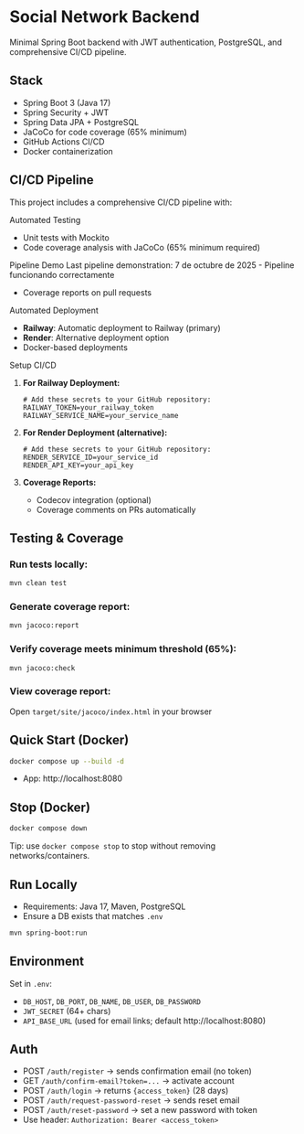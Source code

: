 # Social Network Backend

Minimal Spring Boot backend with JWT authentication, PostgreSQL, and comprehensive CI/CD pipeline.

## Stack

- Spring Boot 3 (Java 17)
- Spring Security + JWT
- Spring Data JPA + PostgreSQL
- JaCoCo for code coverage (65% minimum)
- GitHub Actions CI/CD
- Docker containerization

## CI/CD Pipeline

This project includes a comprehensive CI/CD pipeline with:

 Automated Testing
- Unit tests with Mockito
- Code coverage analysis with JaCoCo (65% minimum required)

Pipeline Demo
Last pipeline demonstration: 7 de octubre de 2025 - Pipeline funcionando correctamente 
- Coverage reports on pull requests

Automated Deployment
- **Railway**: Automatic deployment to Railway (primary)
- **Render**: Alternative deployment option
- Docker-based deployments

Setup CI/CD

1. **For Railway Deployment:**
   ```
   # Add these secrets to your GitHub repository:
   RAILWAY_TOKEN=your_railway_token
   RAILWAY_SERVICE_NAME=your_service_name
   ```

2. **For Render Deployment (alternative):**
   ```
   # Add these secrets to your GitHub repository:
   RENDER_SERVICE_ID=your_service_id  
   RENDER_API_KEY=your_api_key
   ```

3. **Coverage Reports:**
   - Codecov integration (optional)
   - Coverage comments on PRs automatically

## Testing & Coverage

### Run tests locally:
```bash
mvn clean test
```

### Generate coverage report:
```bash
mvn jacoco:report
```

### Verify coverage meets minimum threshold (65%):
```bash
mvn jacoco:check
```

### View coverage report:
Open `target/site/jacoco/index.html` in your browser

## Quick Start (Docker)

```bash
docker compose up --build -d
```

- App: http://localhost:8080

## Stop (Docker)

```bash
docker compose down
```

Tip: use `docker compose stop` to stop without removing networks/containers.

## Run Locally

- Requirements: Java 17, Maven, PostgreSQL
- Ensure a DB exists that matches `.env`
```bash
mvn spring-boot:run
```

## Environment

Set in `.env`:
- `DB_HOST`, `DB_PORT`, `DB_NAME`, `DB_USER`, `DB_PASSWORD`
- `JWT_SECRET` (64+ chars)
- `API_BASE_URL` (used for email links; default http://localhost:8080)

## Auth
- POST `/auth/register` → sends confirmation email (no token)
- GET `/auth/confirm-email?token=...` → activate account
- POST `/auth/login` → returns `{access_token}` (28 days)
- POST `/auth/request-password-reset` → sends reset email
- POST `/auth/reset-password` → set a new password with token
- Use header: `Authorization: Bearer <access_token>`



